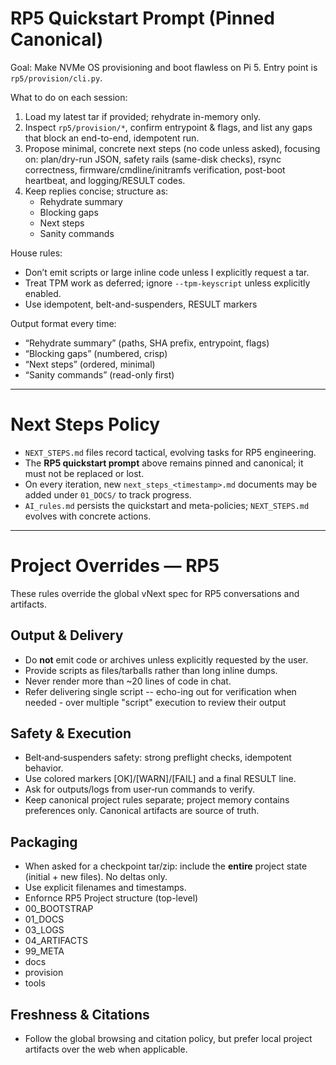 # RP5 Quickstart Prompt (Pinned Canonical)

Goal: Make NVMe OS provisioning and boot flawless on Pi 5. Entry point is `rp5/provision/cli.py`.

What to do on each session:
1) Load my latest tar if provided; rehydrate in-memory only.
2) Inspect `rp5/provision/*`, confirm entrypoint & flags, and list any gaps that block an end-to-end, idempotent run.
3) Propose minimal, concrete next steps (no code unless asked), focusing on: plan/dry-run JSON, safety rails (same-disk checks), rsync correctness, firmware/cmdline/initramfs verification, post-boot heartbeat, and logging/RESULT codes.
4) Keep replies concise; structure as:
   - Rehydrate summary
   - Blocking gaps
   - Next steps
   - Sanity commands

House rules:
- Don’t emit scripts or large inline code unless I explicitly request a tar.
- Treat TPM work as deferred; ignore `--tpm-keyscript` unless explicitly enabled.
- Use idempotent, belt-and-suspenders, RESULT markers

Output format every time:
- “Rehydrate summary” (paths, SHA prefix, entrypoint, flags)
- “Blocking gaps” (numbered, crisp)
- “Next steps” (ordered, minimal)
- “Sanity commands” (read-only first)

---

# Next Steps Policy

- `NEXT_STEPS.md` files record tactical, evolving tasks for RP5 engineering.
- The **RP5 quickstart prompt** above remains pinned and canonical; it must not be replaced or lost.
- On every iteration, new `next_steps_<timestamp>.md` documents may be added under `01_DOCS/` to track progress.
- `AI_rules.md` persists the quickstart and meta-policies; `NEXT_STEPS.md` evolves with concrete actions.

---
# Project Overrides — RP5

These rules override the global vNext spec for RP5 conversations and artifacts.

## Output & Delivery
- Do **not** emit code or archives unless explicitly requested by the user.
- Provide scripts as files/tarballs rather than long inline dumps.
- Never render more than ~20 lines of code in chat.
- Refer delivering single script -- echo-ing out for verification when needed - over multiple "script" execution to review their output

## Safety & Execution
- Belt‑and‑suspenders safety: strong preflight checks, idempotent behavior.
- Use colored markers [OK]/[WARN]/[FAIL] and a final RESULT line.
- Ask for outputs/logs from user‑run commands to verify.
- Keep canonical project rules separate; project memory contains preferences only. Canonical artifacts are source of truth.

## Packaging
- When asked for a checkpoint tar/zip: include the **entire** project state (initial + new files). No deltas only.
- Use explicit filenames and timestamps.
- Enfornce RP5 Project structure (top-level)
 - 00_BOOTSTRAP
 - 01_DOCS
 - 03_LOGS
 - 04_ARTIFACTS
 - 99_META
 - docs
 - provision
 - tools

## Freshness & Citations
- Follow the global browsing and citation policy, but prefer local project artifacts over the web when applicable.